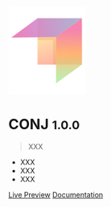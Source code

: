 ![logo](img/mypreview-logo.png)

# CONJ <small>1.0.0</small>

> XXX

- XXX
- XXX
- XXX


[Live Preview](https://demo.mypreview.one/conj/)
[Documentation](#conj-wordpress-theme)
